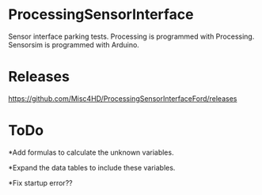 # ProcessingSensorInterface
Sensor interface parking tests.
Processing is programmed with Processing.
Sensorsim is programmed with Arduino.
# Releases
https://github.com/Misc4HD/ProcessingSensorInterfaceFord/releases
# ToDo
*Add formulas to calculate the unknown variables.

*Expand the data tables to include these variables.

*Fix startup error??
